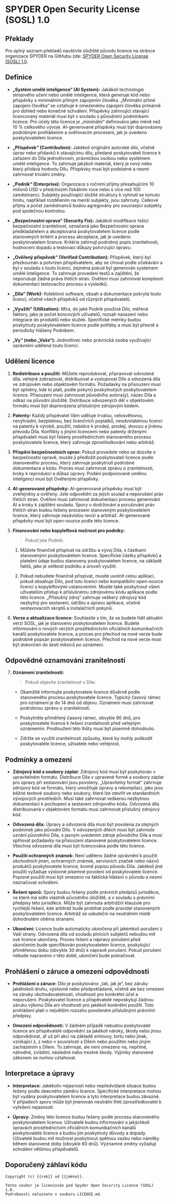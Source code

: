 # SPYDER Open Security License (SOSL) 1.0 

## Překlady

Pro úplný seznam překladů navštivte úložiště původu licence na stránce organizace SPYDER na GitHubu zde: [SPYDER Open Security License (SOSL) 1.0](https://github.com/spyderorg/sosl).

## Definice 

- **„Systém umělé inteligence“ (AI System):**
    Jakákoli technologie strojového učení nebo umělé inteligence, která generuje kód nebo příspěvky s minimálním přímým zapojením člověka. „Minimální přímé zapojení člověka“ se vztahuje k omezenému zapojení člověka primárně pro dohled nebo konečné schválení. Příspěvky zahrnující stávající licencovaný materiál musí být v souladu s původními podmínkami licence. Pro účely této licence je „minimální“ definováno jako méně než 10 % celkového vývoje. AI-generované příspěvky musí být doprovázeny podrobným prohlášením a ověřovacím procesem, jak je uvedeno poskytovatelem licence.

- **„Příspěvek“ (Contribution):**
    Jakékoli originální autorské dílo, včetně úprav nebo přídavků k stávajícímu dílu, předané poskytovateli licence k zařazení do Díla jednotlivcem, právnickou osobou nebo systémem umělé inteligence. To zahrnuje jakýkoli materiál, který je nový nebo který přidává hodnotu Dílu. Příspěvky musí být podstatné a nesmí zahrnovat triviální změny.

- **„Podnik“ (Enterprise):**
    Organizace s ročními příjmy přesahujícími 10 milionů USD v předchozím fiskálním roce nebo s více než 100 zaměstnanci. Subjekty používající složité struktury k vyhnutí se tomuto limitu, například rozdělením na menší subjekty, jsou zahrnuty. Celkové příjmy a počet zaměstnanců budou agregovány pro související subjekty pod společnou kontrolou.

- **„Bezpečnostní oprava“ (Security Fix):**
    Jakákoli modifikace řešící bezpečnostní zranitelnost, označená jako Bezpečnostní oprava předkladatelem a akceptovaná poskytovatelem licence podle stanovených kritérií a procesu akceptace, jak je uvedeno poskytovatelem licence. Kritéria zahrnují podrobný popis zranitelnosti, hodnocení dopadu a testovací důkazy potvrzující opravu.

- **„Ověřený příspěvek“ (Verified Contribution):**
    Příspěvek, který byl přezkoumán a potvrzen přispěvatelem, aby se choval podle očekávání a byl v souladu s touto licencí, zejména pokud byl generován systémem umělé inteligence. To zahrnuje provedení testů a zajištění, že neporušuje žádná práva třetích stran. Ověření musí zahrnovat komplexní dokumentaci testovacího procesu a výsledků.

- **„Dílo“ (Work):**
    Kolektivní software, obsah a dokumentace pokrytá touto licencí, včetně všech příspěvků od různých přispěvatelů.

- **„Využití“ (Utilization):**
    Míra, do jaké Podnik používá Dílo, měřená faktory, jako je počet koncových uživatelů, rozsah nasazení nebo integrace do produktů nebo služeb. Specifické metriky budou poskytnuty poskytovatelem licence podle potřeby a musí být přesně a periodicky hlášeny Podnikem.

- **„Vy“ (nebo „Vaše“):**
    Jednotlivec nebo právnická osoba využívající oprávnění udělená touto licencí.

## Udělení licence

1. **Redistribuce a použití:**
    Můžete reprodukovat, připravovat odvozená díla, veřejně zobrazovat, distribuovat a vystupovat Dílo a odvozená díla ve zdrojovém nebo objektovém formátu. Požadavky na přisouzení musí být splněny, kde to platí, podle pokynů poskytnutých poskytovatelem licence. Přisouzení musí zahrnovat původního autora(y), název Díla a odkaz na původní úložiště. Distribuce odvozených děl v objektovém formátu musí být doprovázena příslušným zdrojovým kódem.

2. **Patenty:**
    Každý přispěvatel Vám uděluje trvalou, celosvětovou, nevýhradní, bezplatnou, bez licenčních poplatků, neodvolatelnou licenci na patenty k výrobě, použití, nabídce k prodeji, prodeji, dovozu a jinému převodu Díla. Konflikty s jinými licencemi nebo patenty drženými přispěvateli musí být řešeny prostřednictvím stanoveného procesu poskytovatele licence, který zahrnuje zprostředkování nebo arbitráž.

3. **Přispění bezpečnostních oprav:**
    Pokud provedete nebo se dozvíte o bezpečnostní opravě, musíte ji předložit poskytovateli licence podle stanoveného procesu, který zahrnuje poskytnutí podrobné dokumentace a kódu. Proces musí zahrnovat zprávu o zranitelnosti, kroky k reprodukci a důkaz opravy. Podání podporované umělou inteligencí musí být Ověřenými příspěvky.

4. **AI-generované příspěvky:**
    AI-generované příspěvky musí být zveřejněny a ověřeny. Jste odpovědní za jejich soulad a neporušení práv třetích stran. Ověření musí zahrnovat dokumentaci procesu generování AI a kroky k zajištění souladu. Spory o dodržování a porušování práv třetích stran budou řešeny procesem stanoveným poskytovatelem licence, který zahrnuje nezávislou revizi a arbitráž. AI-generované příspěvky musí být open-source podle této licence.

5. **Financování nebo kopyleftová možnost pro podniky:**
    > Pokud jste Podnik:

    1. Můžete finančně přispívat na údržbu a vývoj Díla, s částkami stanovenými poskytovatelem licence. Specifické částky příspěvků a platební údaje budou stanoveny poskytovatelem licence, na základě faktů, jako je velikost podniku a úroveň využití.

    2. Pokud nebudete finančně přispívat, musíte uvolnit celou aplikaci, pokud obsahuje Dílo, pod tuto licenci nebo kompatibilní open-source licenci s kopyleftovými ustanoveními. Musíte také poskytnout všem uživatelům přístup k příslušnému zdrojovému kódu aplikace podle této licence. „Příslušný zdroj“ zahrnuje veškerý zdrojový kód nezbytný pro sestavení, údržbu a úpravu aplikace, včetně sestavovacích skriptů a instalačních pokynů.

6. **Verze a aktualizace licence:**
    Souhlasíte s tím, že se budete řídit aktuální verzí SOSL, jak je stanoveno poskytovatelem licence. Budete informováni o nových verzích prostřednictvím oficiálních komunikačních kanálů poskytovatele licence, a proces pro přechod na nové verze bude podrobně popsán poskytovatelem licence. Přechod na nové verze musí být dokončen do šesti měsíců po oznámení.

## Odpovědné oznamování zranitelností

7. **Oznámení zranitelností:**
    > Pokud objevíte zranitelnost v Díle:

    - Okamžitě informujte poskytovatele licence důvěrně podle stanoveného procesu poskytovatele licence. Typický časový rámec pro oznámení je do 14 dnů od objevu. Oznámení musí zahrnovat podrobnou zprávu o zranitelnosti.
    
    - Poskytněte přiměřený časový rámec, obvykle 90 dnů, pro poskytovatele licence k řešení zranitelnosti před veřejným oznámením. Prodloužení této lhůty musí být písemně dohodnuto.
    
    - Zdržte se využití zranitelnosti způsoby, které by mohly poškodit poskytovatele licence, uživatele nebo veřejnost.

## Podmínky a omezení

- **Zdrojový kód a soubory záplat:**
    Zdrojový kód musí být poskytován v upravitelném formátu. Distribuce Díla v upravené formě a soubory záplat pro úpravy při sestavování jsou povoleny. „Upravitelný formát“ zahrnuje zdrojový kód ve formátu, který umožňuje úpravy a rekompilaci, jako jsou běžné textové soubory nebo soubory, které lze otevřít ve standardních vývojových prostředích. Musí také zahrnovat veškerou nezbytnou dokumentaci k pochopení a sestavení zdrojového kódu. Odvozená díla distribuovaná v objektovém formátu musí zahrnovat příslušný zdrojový kód.

- **Odvozená díla:**
    Úpravy a odvozená díla musí být povolena za stejných podmínek jako původní Dílo. V odvozených dílech musí být zahrnuto uznání původního Díla, s jasným uvedením zdroje původního Díla a musí splňovat požadavky na přisouzení stanovené poskytovatelem licence. Všechna odvozená díla musí být licencována podle této licence.

- **Použití ochranných známek:**
    Není uděleno žádné oprávnění k použití obchodních jmen, ochranných známek, servisních značek nebo názvů produktů poskytovatele licence, kromě popisu původu Díla. Jakékoli jiné použití vyžaduje výslovné písemné povolení od poskytovatele licence. Popisné použití musí být omezeno na faktická hlášení o původu a nesmí naznačovat schválení.

- **Řešení sporů:**
    Spory budou řešeny podle právních předpisů jurisdikce, ve které má sídlo vlastník původního úložiště, a v souladu s právními předpisy této jurisdikce. Může být zahrnuta arbitrážní klauzule pro rychlejší řešení, kde arbitráž bude probíhat podle pravidel stanovených poskytovatelem licence. Arbitráž se uskuteční na neutrálním místě dohodnutém oběma stranami.

- **Ukončení:**
    Licence bude automaticky ukončena při jakémkoli porušení z Vaší strany. Odvozená díla od souladu plnících subjektů nebudou mít své licence ukončeny. Proces řešení a nápravy porušení před ukončením bude specifikován poskytovatelem licence, poskytující přiměřenou dobu (obvykle 30 dnů) k nápravě porušení. Pokud porušení nebude napraveno v této době, ukončení bude pokračovat.

## Prohlášení o záruce a omezení odpovědnosti

- **Prohlášení o záruce:**
    Dílo je poskytováno „tak, jak je“, bez záruky jakéhokoli druhu, výslovné nebo předpokládané, včetně ale bez omezení na záruky obchodovatelnosti, vhodnosti pro konkrétní účel a neporušení. Poskytovatel licence a přispěvatelé neposkytují žádnou záruku výkonu Díla ani vhodnosti pro jakékoli konkrétní použití. Toto prohlášení platí v největším rozsahu povoleném příslušnými právními předpisy.

- **Omezení odpovědnosti:**
    V žádném případě nebudou poskytovatel licence ani přispěvatelé odpovědní za jakékoli nároky, škody nebo jinou odpovědnost, ať už při akci na základě smlouvy, tortu nebo jinak, vznikající z, z nebo v souvislosti s Dílem nebo použitím nebo jiným zacházením s Dílem. To zahrnuje, ale není omezeno na, nepřímé, náhodné, zvláštní, následné nebo trestné škody. Výjimky stanovené zákonem se mohou vztahovat.

## Interpretace a úpravy

- **Interpretace:**
    Jakékoliv nejasnosti nebo nepředvídané situace budou řešeny podle obecného záměru licence. Specifické interpretace mohou být vydány poskytovatelem licence a tyto interpretace budou závazné. V případech sporu může být jmenován neutrální třetí zprostředkovatel k vyřešení nejasností.

- **Úpravy:**
    Změny této licence budou řešeny podle procesu stanoveného poskytovatelem licence. Uživatelé budou informováni o jakýchkoli úpravách prostřednictvím oficiálních komunikačních kanálů poskytovatele licence a budou jim poskytnuty důvody a dopady. Uživatelé budou mít možnost poskytnout zpětnou vazbu nebo námitky během stanovené doby (obvykle 60 dnů). Významné změny vyžadují schválení většinou přispěvatelů.

## Doporučený záhlaví kódu

```plaintext
Copyright (c) {{rok}} od {{jméno}}.

Tento soubor je licencován pod Spyder Open Security License (SOSL) 1.0.
Podrobnosti naleznete v souboru LICENSE.md.
```